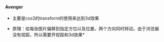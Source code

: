 #### Avenger

* 主要是css3的transform的使用来达到3d效果

* 原理：给每张图片偏移到指定方位以及位置，两个方向同时转动，由于浏览器没有视距，所以需要开视距和3d效果*



